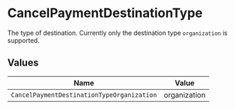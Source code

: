 # CancelPaymentDestinationType

The type of destination. Currently only the destination type `organization` is supported.


## Values

| Name                                       | Value                                      |
| ------------------------------------------ | ------------------------------------------ |
| `CancelPaymentDestinationTypeOrganization` | organization                               |